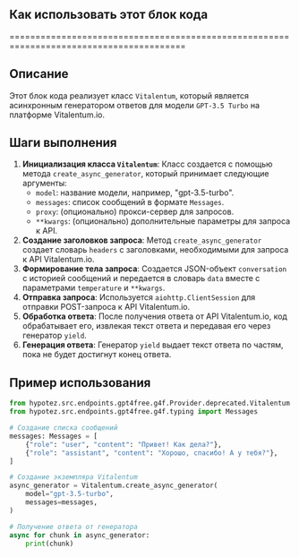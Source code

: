 ## Как использовать этот блок кода
========================================================================================

Описание
-------------------------
Этот блок кода реализует класс `Vitalentum`, который является асинхронным генератором ответов для модели `GPT-3.5 Turbo` на платформе Vitalentum.io. 

Шаги выполнения
-------------------------
1. **Инициализация класса `Vitalentum`**: Класс создается с помощью метода `create_async_generator`, который принимает следующие аргументы:
    - `model`: название модели, например, "gpt-3.5-turbo".
    - `messages`: список сообщений в формате `Messages`.
    - `proxy`: (опционально) прокси-сервер для запросов.
    - `**kwargs`: (опционально) дополнительные параметры для запроса к API.
2. **Создание заголовков запроса**: Метод `create_async_generator` создает словарь `headers` с заголовками, необходимыми для запроса к API Vitalentum.io.
3. **Формирование тела запроса**: Создается JSON-объект `conversation` с историей сообщений и передается в словарь `data` вместе с параметрами `temperature` и `**kwargs`.
4. **Отправка запроса**: Используется `aiohttp.ClientSession` для отправки POST-запроса к API Vitalentum.io.
5. **Обработка ответа**: После получения ответа от API Vitalentum.io, код обрабатывает его, извлекая текст ответа и передавая его через генератор `yield`.
6. **Генерация ответа**: Генератор `yield` выдает текст ответа по частям, пока не будет достигнут конец ответа.

Пример использования
-------------------------

```python
from hypotez.src.endpoints.gpt4free.g4f.Provider.deprecated.Vitalentum import Vitalentum
from hypotez.src.endpoints.gpt4free.g4f.typing import Messages

# Создание списка сообщений
messages: Messages = [
    {"role": "user", "content": "Привет! Как дела?"},
    {"role": "assistant", "content": "Хорошо, спасибо! А у тебя?"},
]

# Создание экземпляра Vitalentum
async_generator = Vitalentum.create_async_generator(
    model="gpt-3.5-turbo",
    messages=messages,
)

# Получение ответа от генератора
async for chunk in async_generator:
    print(chunk)

```